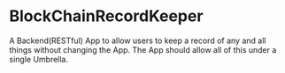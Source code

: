 # BlockChainRecordKeeper
A Backend(RESTful) App to allow users to keep a record of any and all things without changing the App.
The App should allow all of this under a single Umbrella.
